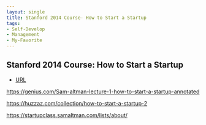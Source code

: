 ```yaml
---
layout: single
title: Stanford 2014 Course- How to Start a Startup 
tags:
- Self-Develop
- Management
- My-Favorite
---
```


## Stanford 2014 Course: How to Start a Startup 


- [URL](https://startupclass.samaltman.com/lists/about/)

https://genius.com/Sam-altman-lecture-1-how-to-start-a-startup-annotated

https://huzzaz.com/collection/how-to-start-a-startup-2 

https://startupclass.samaltman.com/lists/about/ 
